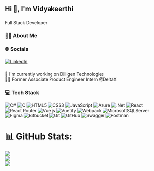 ###

<h2 align="left">Hi 👋, I'm Vidyakeerthi</h2>

###

<p align="left">Full Stack Developer</p>

###

<h3 align="left">🙋‍♀️ About Me</h3>

###
<h3 align="left">🌐 Socials</h3>

###

[![LinkedIn](https://img.shields.io/badge/LinkedIn-%230077B5.svg?logo=linkedin&logoColor=white)](https://linkedin.com/in/vidya-keerthi) 

###

<p align="left">🔭 I'm currently working on Dilligen Technologies<br>👩‍💻 Former Associate Product Engineer Intern @DeltaX</p>

###

<h3 align="left">💻 Tech Stack</h3>

![C#](https://img.shields.io/badge/c%23-%23239120.svg?style=flat-square&logo=csharp&logoColor=white) ![C](https://img.shields.io/badge/c-%2300599C.svg?style=flat-square&logo=c&logoColor=white) ![HTML5](https://img.shields.io/badge/html5-%23E34F26.svg?style=flat-square&logo=html5&logoColor=white) ![CSS3](https://img.shields.io/badge/css3-%231572B6.svg?style=flat-square&logo=css3&logoColor=white) ![JavaScript](https://img.shields.io/badge/javascript-%23323330.svg?style=flat-square&logo=javascript&logoColor=%23F7DF1E) ![Azure](https://img.shields.io/badge/azure-%230072C6.svg?style=flat-square&logo=microsoftazure&logoColor=white) ![.Net](https://img.shields.io/badge/.NET-5C2D91?style=flat-square&logo=.net&logoColor=white) ![React](https://img.shields.io/badge/react-%2320232a.svg?style=flat-square&logo=react&logoColor=%2361DAFB) ![React Router](https://img.shields.io/badge/React_Router-CA4245?style=flat-square&logo=react-router&logoColor=white) ![Vue.js](https://img.shields.io/badge/vue.js-%2335495e.svg?style=flat-square&logo=vuedotjs&logoColor=%234FC08D) ![Vuetify](https://img.shields.io/badge/Vuetify-1867C0?style=flat-square&logo=vuetify&logoColor=AEDDFF) ![Webpack](https://img.shields.io/badge/webpack-%238DD6F9.svg?style=flat-square&logo=webpack&logoColor=black) ![MicrosoftSQLServer](https://img.shields.io/badge/Microsoft%20SQL%20Server-CC2927?style=flat-square&logo=microsoft%20sql%20server&logoColor=white) ![Figma](https://img.shields.io/badge/figma-%23F24E1E.svg?style=flat-square&logo=figma&logoColor=white) ![Bitbucket](https://img.shields.io/badge/bitbucket-%230047B3.svg?style=flat-square&logo=bitbucket&logoColor=white) ![Git](https://img.shields.io/badge/git-%23F05033.svg?style=flat-square&logo=git&logoColor=white) ![GitHub](https://img.shields.io/badge/github-%23121011.svg?style=flat-square&logo=github&logoColor=white) ![Swagger](https://img.shields.io/badge/-Swagger-%23Clojure?style=flat-square&logo=swagger&logoColor=white) ![Postman](https://img.shields.io/badge/Postman-FF6C37?style=flat-square&logo=postman&logoColor=white)
# 📊 GitHub Stats:
![](https://github-readme-stats.vercel.app/api?username=Keerthividya&theme=default&hide_border=false&include_all_commits=false&count_private=false)<br/>
![](https://github-readme-streak-stats.herokuapp.com/?user=Keerthividya&theme=default&hide_border=false)<br/>
![](https://github-readme-stats.vercel.app/api/top-langs/?username=Keerthividya&theme=default&hide_border=false&include_all_commits=false&count_private=false&layout=compact)

